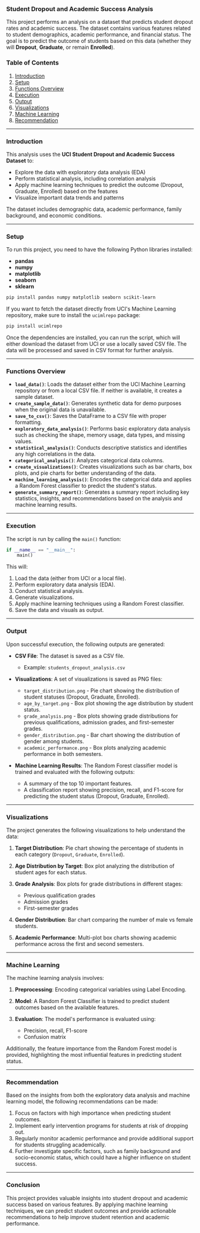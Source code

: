 ### Student Dropout and Academic Success Analysis 

This project performs an analysis on a dataset that predicts student dropout rates and academic success. The dataset contains various features related to student demographics, academic performance, and financial status. The goal is to predict the outcome of students based on this data (whether they will **Dropout**, **Graduate**, or remain **Enrolled**).

### Table of Contents

1. [Introduction](#introduction)
2. [Setup](#setup)
3. [Functions Overview](#functions-overview)
4. [Execution](#execution)
5. [Output](#output)
6. [Visualizations](#visualizations)
7. [Machine Learning](#machine-learning)
8. [Recommendation](#recommendation)

---

### Introduction

This analysis uses the **UCI Student Dropout and Academic Success Dataset** to:

* Explore the data with exploratory data analysis (EDA)
* Perform statistical analysis, including correlation analysis
* Apply machine learning techniques to predict the outcome (Dropout, Graduate, Enrolled) based on the features
* Visualize important data trends and patterns

The dataset includes demographic data, academic performance, family background, and economic conditions.

---

### Setup

To run this project, you need to have the following Python libraries installed:

* **pandas**
* **numpy**
* **matplotlib**
* **seaborn**
* **sklearn**

```bash
pip install pandas numpy matplotlib seaborn scikit-learn
```

If you want to fetch the dataset directly from UCI's Machine Learning repository, make sure to install the `ucimlrepo` package:

```bash
pip install ucimlrepo
```

Once the dependencies are installed, you can run the script, which will either download the dataset from UCI or use a locally saved CSV file. The data will be processed and saved in CSV format for further analysis.

---

### Functions Overview

* **`load_data()`**: Loads the dataset either from the UCI Machine Learning repository or from a local CSV file. If neither is available, it creates a sample dataset.
* **`create_sample_data()`**: Generates synthetic data for demo purposes when the original data is unavailable.
* **`save_to_csv()`**: Saves the DataFrame to a CSV file with proper formatting.
* **`exploratory_data_analysis()`**: Performs basic exploratory data analysis such as checking the shape, memory usage, data types, and missing values.
* **`statistical_analysis()`**: Conducts descriptive statistics and identifies any high correlations in the data.
* **`categorical_analysis()`**: Analyzes categorical data columns.
* **`create_visualizations()`**: Creates visualizations such as bar charts, box plots, and pie charts for better understanding of the data.
* **`machine_learning_analysis()`**: Encodes the categorical data and applies a Random Forest classifier to predict the student's status.
* **`generate_summary_report()`**: Generates a summary report including key statistics, insights, and recommendations based on the analysis and machine learning results.

---

### Execution

The script is run by calling the `main()` function:

```python
if __name__ == "__main__":
    main()
```

This will:

1. Load the data (either from UCI or a local file).
2. Perform exploratory data analysis (EDA).
3. Conduct statistical analysis.
4. Generate visualizations.
5. Apply machine learning techniques using a Random Forest classifier.
6. Save the data and visuals as output.

---

### Output

Upon successful execution, the following outputs are generated:

* **CSV File**: The dataset is saved as a CSV file.

  * Example: `students_dropout_analysis.csv`

* **Visualizations**: A set of visualizations is saved as PNG files:

  * `target_distribution.png` - Pie chart showing the distribution of student statuses (Dropout, Graduate, Enrolled).
  * `age_by_target.png` - Box plot showing the age distribution by student status.
  * `grade_analysis.png` - Box plots showing grade distributions for previous qualifications, admission grades, and first-semester grades.
  * `gender_distribution.png` - Bar chart showing the distribution of gender among students.
  * `academic_performance.png` - Box plots analyzing academic performance in both semesters.

* **Machine Learning Results**: The Random Forest classifier model is trained and evaluated with the following outputs:

  * A summary of the top 10 important features.
  * A classification report showing precision, recall, and F1-score for predicting the student status (Dropout, Graduate, Enrolled).

---

### Visualizations

The project generates the following visualizations to help understand the data:

1. **Target Distribution**: Pie chart showing the percentage of students in each category (`Dropout`, `Graduate`, `Enrolled`).
2. **Age Distribution by Target**: Box plot analyzing the distribution of student ages for each status.
3. **Grade Analysis**: Box plots for grade distributions in different stages:

   * Previous qualification grades
   * Admission grades
   * First-semester grades
4. **Gender Distribution**: Bar chart comparing the number of male vs female students.
5. **Academic Performance**: Multi-plot box charts showing academic performance across the first and second semesters.

---

### Machine Learning

The machine learning analysis involves:

1. **Preprocessing**: Encoding categorical variables using Label Encoding.
2. **Model**: A Random Forest Classifier is trained to predict student outcomes based on the available features.
3. **Evaluation**: The model's performance is evaluated using:

   * Precision, recall, F1-score
   * Confusion matrix

Additionally, the feature importance from the Random Forest model is provided, highlighting the most influential features in predicting student status.

---

### Recommendation

Based on the insights from both the exploratory data analysis and machine learning model, the following recommendations can be made:

1. Focus on factors with high importance when predicting student outcomes.
2. Implement early intervention programs for students at risk of dropping out.
3. Regularly monitor academic performance and provide additional support for students struggling academically.
4. Further investigate specific factors, such as family background and socio-economic status, which could have a higher influence on student success.

---

### Conclusion

This project provides valuable insights into student dropout and academic success based on various features. By applying machine learning techniques, we can predict student outcomes and provide actionable recommendations to help improve student retention and academic performance.

